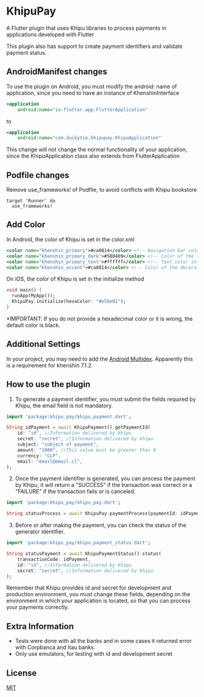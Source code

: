 # KhipuPay

A Flutter plugin that uses Khipu libraries to process payments in applications developed with Flutter

This plugin also has support to create payment identifiers and validate payment status.

## AndroidManifest changes

To use the plugin on Android, you must modify the android: name of application, since you need to have an instance of KhenshinInterface

```xml
<application
    android:name="io.flutter.app.FlutterApplication"
```

to

```xml
<application
    android:name="com.duckytie.khipupay.KhipuApplication"
```

This change will not change the normal functionality of your application, since the KhipuApplication class also extends from FlutterApplication

## Podfile changes

Remove use_frameworks! of Podfile, to avoid conflicts with Khipu bookstore

```
target 'Runner' do
  use_frameworks!
```

## Add Color

In Android, the color of Khipu is set in the color.xml
```xml
<color name="khenshin_primary">#ca0814</color> <!-- Navigation bar color and main button -->
<color name="khenshin_primary_dark">#580409</color> <!-- Color of the top status bar -->
<color name="khenshin_primary_text">#ffffff</color> <!-- Text color in the navigation bar -->
<color name="khenshin_accent">#ca0814</color> <!-- Color of the decorations, for example progress bars -->
```

On iOS, the color of Khipu is set in the initialize method

```dart
void main() {
  runApp(MyApp());
  KhipuPay.initialize(hexaColor: "#e5be01");
}
```

*IMPORTANT: If you do not provide a hexadecimal color or it is wrong, the default color is black.

## Additional Settings

In your project, you may need to add the [Android Multidex]. Apparently this is a requirement for khenshin 7.1.2.

## How to use the plugin

1. To generate a payment identifier, you must submit the fields required by Khipu, the email field is not mandatory.

```dart
import 'package:khipu_pay/khipu_payment.dart';

String idPayment = await KhipuPayment().getPaymentId(
    id: "id", //Information delivered by khipu
    secret: "secret", //Information delivered by khipu
    subject: "subject of payment",
    amount: "1000", //This value must be greater than 0
    currency: "CLP",
    email: "email@email.cl",
);
```

2. Once the payment identifier is generated, you can process the payment by Khipu, it will return a "SUCCESS" if the transaction was correct or a "FAILURE" if the transaction fails or is canceled.

```dart
import 'package:khipu_pay/khipu_pay.dart';

String statusProcess = await KhipuPay.paymentProcess(paymentId: idPayment);
```

3. Before or after making the payment, you can check the status of the generator identifier.

```dart
import 'package:khipu_pay/khipu_payment_status.dart';

String statusPayment = await KhipuPaymentStatus().status(
    transactionCode: idPayment,
    id: "id", //Information delivered by khipu
    secret: "secret", //Information delivered by khipu
);
```

Remember that Khipu provides id and secret for development and production environment, you must change these fields, depending on the environment in which your application is located, so that you can process your payments correctly.

## Extra Information

  - Tests were done with all the banks and in some cases it returned error with Corpbanca and Itau banks.
  - Only use emulators, for testing with id and development secret


## License
[MIT](https://choosealicense.com/licenses/mit/)

[android multidex]: <https://developer.android.com/studio/build/multidex>